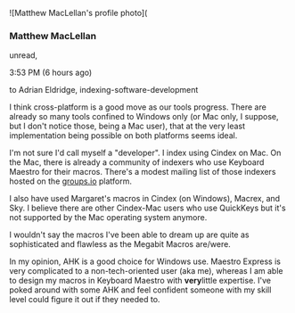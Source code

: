![Matthew MacLellan's profile photo](

### Matthew MacLellan

unread,

3:53 PM (6 hours ago) 

to Adrian Eldridge, indexing-software-development

I think cross-platform is a good move as our tools progress. There are already so many tools confined to Windows only (or Mac only, I suppose, but I don't notice those, being a Mac user), that at the very least implementation being possible on both platforms seems ideal. 

  
I'm not sure I'd call myself a "developer". I index using Cindex on Mac. On the Mac, there is already a community of indexers who use Keyboard Maestro for their macros. There's a modest mailing list of those indexers hosted on the [groups.io](http://groups.io) platform.

  
I also have used Margaret's macros in Cindex (on Windows), Macrex, and Sky. I believe there are other Cindex-Mac users who use QuickKeys but it's not supported by the Mac operating system anymore.

  

I wouldn't say the macros I've been able to dream up are quite as sophisticated and flawless as the Megabit Macros are/were. 

  

In my opinion, AHK is a good choice for Windows use. Maestro Express is very complicated to a non-tech-oriented user (aka me), whereas I am able to design my macros in Keyboard Maestro with **very**​ little expertise. I've poked around with some AHK and feel confident someone with my skill level could figure it out if they needed to.
